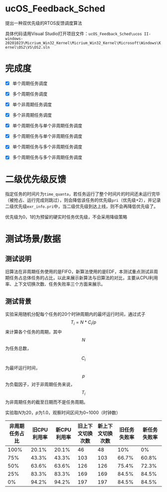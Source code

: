 # ucOS_Feedback_Sched

提出一种双优先级的RTOS反馈调度算法



具体代码请用Visual Studio打开项目文件：`ucOS_Feedback_Sched\ucos II-windows-20201023\Micrium_Win32_Kernel\Micrium_Win32_Kernel\Microsoft\Windows\Kernel\OS2\VS\OS2.sln`



# 完成度

- [X] 单个周期任务调度

- [X] 多个周期任务调度

- [X] 单个非周期任务调度

- [x] 多个非周期任务调度

- [x] 单个周期任务与单个非周期任务调度

- [x] 多个周期任务与单个非周期任务调度

- [x] 单个周期任务与多个非周期任务调度

- [x] 多个周期任务与多个非周期任务调度



# 二级优先级反馈

指定任务的时间片为`time_quanta`，若任务运行了整个时间片的时间还未运行完毕（被抢占、运行完成则跳过），则会降低该任务的优先级`pri`（优先级+2），并记录二级优先级`exr_info.pri`中，当二级优先级到达上线，则不会再降低优先级了。



优先级为0，1的为预留的硬实时任务优先级，不会采用降级策略

# 测试场景/数据

## 测试说明

旧算法在非周期任务使用的是FIFO，新算法使用的是EDF，本测试重点测试非周期任务占总体任务的占比，以此来展示新算法与旧算法的对比，主要从CPU利用率、上下文切换次数、任务失败率三个方面来展示。

## 测试背景

实验采用随机分配每个任务的20个时钟周期内的最坏运行时间，通过式子$$T_i=N*C_i/p$$来计算各个任务的周期，其中$$N$$为任务总数，

$$C_i$$为最坏运行时间，$$p$$为负载因子，对于非周期任务来说，$$T_i$$为非周期任务的截至日期而不是任务周期。

实验取$N$为20，$p$为1.0，观察时间区间为0~1000（时钟数）



| 非周期任务占比 | 旧CPU利用率 | 新CPU利用率 | 旧上下文切换次数 | 新上下文切换次数 | 旧任务失败率 | 新任务失败率 |
| -------------- | ----------- | ----------- | ---------------- | ---------------- | ------------ | ------------ |
| 100%           | 20.1%       | 20.1%       | 46               | 48               | 10%          | 0%           |
| 75%            | 43.3%       | 43.3%       | 103              | 103              | 66.7%        | 60.8%        |
| 50%            | 63.6%       | 63.6%       | 126              | 126              | 75.4%        | 72.3%        |
| 25%            | 83.3%       | 83.3%       | 169              | 169              | 84.5%        | 84.5%        |
| 0%             | 94.2%       | 94.2%       | 197              | 197              | 84.5%        | 84.5%        |

